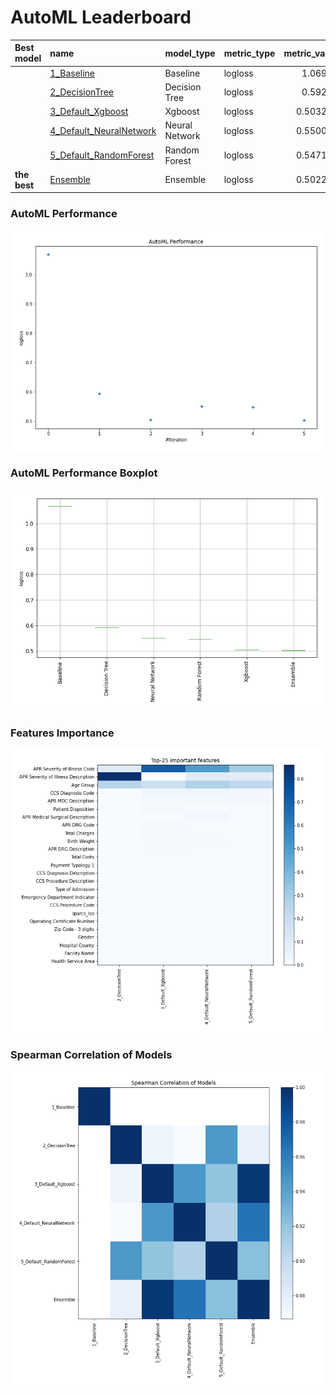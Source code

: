 # AutoML Leaderboard

| Best model   | name                                                         | model_type     | metric_type   |   metric_value |   train_time |
|:-------------|:-------------------------------------------------------------|:---------------|:--------------|---------------:|-------------:|
|              | [1_Baseline](1_Baseline/README.md)                           | Baseline       | logloss       |       1.06926  |         2.05 |
|              | [2_DecisionTree](2_DecisionTree/README.md)                   | Decision Tree  | logloss       |       0.59297  |        25.26 |
|              | [3_Default_Xgboost](3_Default_Xgboost/README.md)             | Xgboost        | logloss       |       0.503254 |        51.29 |
|              | [4_Default_NeuralNetwork](4_Default_NeuralNetwork/README.md) | Neural Network | logloss       |       0.550027 |        12.91 |
|              | [5_Default_RandomForest](5_Default_RandomForest/README.md)   | Random Forest  | logloss       |       0.547167 |        32.1  |
| **the best** | [Ensemble](Ensemble/README.md)                               | Ensemble       | logloss       |       0.502281 |         0.61 |

### AutoML Performance
![AutoML Performance](ldb_performance.png)

### AutoML Performance Boxplot
![AutoML Performance Boxplot](ldb_performance_boxplot.png)

### Features Importance
![features importance across models](features_heatmap.png)



### Spearman Correlation of Models
![models spearman correlation](correlation_heatmap.png)

